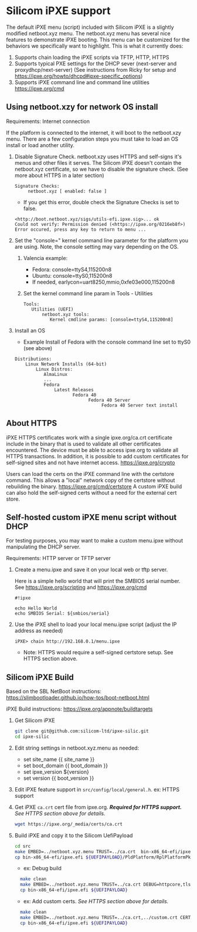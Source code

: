 # Silicom iPXE support

The default iPXE menu (script) included with Silicom iPXE is a slightly modified netboot.xyz menu. The netboot.xyz menu has several nice features to demonstrate iPXE booting. This menu can be customized for the behaviors we specifically want to highlight. This is what it currently does:

 1. Supports chain loading the iPXE scripts via TFTP, HTTP, HTTPS
 1. Supports typical PXE settings for the DHCP sever (next-server and proxydhcp/next-server) (See instructions from Ricky for setup and <https://ipxe.org/howto/dhcpd#ipxe-specific_options>)
 1. Supports iPXE command line and command line utilities <https://ipxe.org/cmd>

## Using netboot.xzy for network OS install

  Requirements: Internet connection

If the platform is connected to the internet, it will boot to the netboot.xzy menu. There are a few configuration steps you must take to load an OS install or load another utility.

1. Disable Signature Check. netboot.xzy uses HTTPS and self-signs it's menus and other files it serves. The Silicom iPXE doesn't contain the netboot.xyz certificate, so we have to disable the signature check. (See more about HTTPS in a later section)

   ```shell
   Signature Checks:
        netboot.xyz [ enabled: false ]
   ```

    - If you get this error, double check the Signature Checks is set to false.

   ```shell
   <http://boot.netboot.xyz/sigs/utils-efi.ipxe.sig>... ok
   Could not verify: Permission denied (<https://ipxe.org/0216eb8f>)
   Error occured, press any key to return to menu ...
   ```

1. Set the "console=" kernel command line parameter for the platform you are using.  Note, the console setting may vary depending on the OS.
   1. Valencia example:
      - Fedora: console=ttyS4,115200n8
      - Ubuntu: console=ttyS0,115200n8
      - If needed, earlycon=uart8250,mmio,0xfe03e000,115200n8

   1. Set the kernel command line param in Tools - Utilities

      ```shell
      Tools:
         Utilities (UEFI)
             netboot.xyz tools:
                Kernel cmdline params: [console=ttyS4,115200n8]
      ```

1. Install an OS
   - Example Install of Fedora with the console command line set to ttyS0 (see above)

   ```shell
   Distributions:
       Linux Network Installs (64-bit)
           Linux Distros:
              AlmaLinux
              ...
              Fedora
                  Latest Releases
                         Fedora 40
                               Fedora 40 Server
                                    Fedora 40 Server text install
   ```

## About HTTPS

iPXE HTTPS certificates work with a single ipxe.org/ca.crt certificate include in the binary that is used to validate all other certificates encountered. The device must be able to access ipxe.org to validate all HTTPS transactions.  In addition, it is possible to add custom certificates for self-signed sites and not have internet access. <https://ipxe.org/crypto>

Users can load the certs on the iPXE command line with the certstore command. This allows a "local" network copy of the certstore without rebuilding the binary.
<https://ipxe.org/cmd/certstore> A custom iPXE build can also hold the self-signed certs without a need for the external cert store.

## Self-hosted custom iPXE menu script without DHCP

For testing purposes, you may want to make a custom menu.ipxe without manipulating the DHCP server.

Requirements: HTTP server or TFTP server

1. Create a menu.ipxe and save it on your local web or tftp server.

   Here is a simple hello world that will print the SMBIOS serial number. See <https://ipxe.org/scripting> and <https://ipxe.org/cmd>

   ```script
   #!ipxe

   echo Hello World
   echo SMBIOS Serial: ${smbios/serial}
   ```

1. Use the iPXE shell to load your local menu.ipxe script (adjust the IP address as needed)

   ```shell
   iPXE> chain http://192.168.0.1/menu.ipxe
   ```

   - Note: HTTPS would require a self-signed certstore setup. See HTTPS section above.

## Silicom iPXE Build

Based on the SBL NetBoot instructions: <https://slimbootloader.github.io/how-tos/boot-netboot.html>

iPXE Build instructions: <https://ipxe.org/appnote/buildtargets>

1. Get Silicom iPXE

   ```bash
   git clone git@github.com:silicom-ltd/ipxe-silic.git
   cd ipxe-silic
   ```

1. Edit string settings in netboot.xyz.menu as needed:

   - set site_name {{ site_name }}
   - set boot_domain {{ boot_domain }}
   - set ipxe_version ${version}
   - set version {{ boot_version }}

1. Edit iPXE feature support in `src/config/local/general.h`. ex: HTTPS support

1. Get iPXE `ca.crt` cert file from ipxe.org. ***Required for HTTPS support.*** *See HTTPS section above for details.*

   ```bash
   wget https://ipxe.org/_media/certs/ca.crt
   ```

1. Build iPXE and copy it to the Silicom UefiPayload

   ```bash
   cd src
   make EMBED=../netboot.xyz.menu TRUST=../ca.crt  bin-x86_64-efi/ipxe.efi
   cp bin-x86_64-efi/ipxe.efi ${UEFIPAYLOAD}/PldPlatform/RplPlatformPkg/Binaries/UefiDriver/NetBoot/X64/NetBoot.efi
   ```

   - ex: Debug build

   ```bash
     make clean
     make EMBED=../netboot.xyz.menu TRUST=../ca.crt DEBUG=httpcore,tls bin-x86_64-efi/ipxe.efi
     cp bin-x86_64-efi/ipxe.efi ${UEFIPAYLOAD}
   ```

   - ex: Add custom certs. *See HTTPS section above for details.*

   ```bash
     make clean
     make EMBED=../netboot.xyz.menu TRUST=../ca.crt,../custom.crt CERT=../custom.crt bin-x86_64-efi/ipxe.efi
     cp bin-x86_64-efi/ipxe.efi ${UEFIPAYLOAD}
   ```
